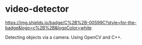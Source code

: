 # video-detector

https://img.shields.io/badge/C%2B%2B-00599C?style=for-the-badge&logo=c%2B%2B&logoColor=white

Detecting objects via a camera. Using OpenCV and C++.
